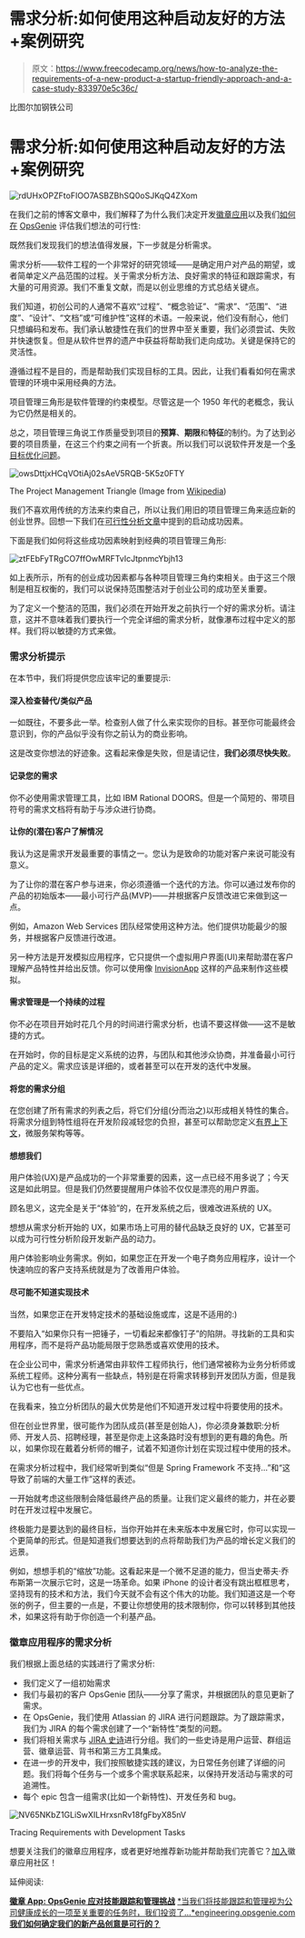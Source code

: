 # 需求分析:如何使用这种启动友好的方法+案例研究

> 原文：<https://www.freecodecamp.org/news/how-to-analyze-the-requirements-of-a-new-product-a-startup-friendly-approach-and-a-case-study-833970e5c36c/>

比图尔加钢铁公司

# 需求分析:如何使用这种启动友好的方法+案例研究

![rdUHxOPZFtoFIOO7ASBZBhSQ0oSJKqQ4ZXom](img/c915376eb25cc43088822b49d61170e5.png)

在我们之前的博客文章中，我们解释了为什么我们决定开发[徽章应用](https://engineering.opsgenie.com/badges-app-opsgenies-response-to-skill-tracking-and-management-challenges-c539feb1db9d)以及我们[如何在](https://engineering.opsgenie.com/how-did-we-decide-that-our-new-product-idea-is-feasible-d43e0fc6fde9) [OpsGenie](https://www.opsgenie.com) 评估我们想法的可行性:

既然我们发现我们的想法值得发展，下一步就是分析需求。

需求分析——软件工程的一个非常好的研究领域——是确定用户对产品的期望，或者简单定义产品范围的过程。关于需求分析方法、良好需求的特征和跟踪需求，有大量的可用资源。我们不重复文献，而是以创业思维的方式总结关键点。

我们知道，初创公司的人通常不喜欢“过程”、“概念验证”、“需求”、“范围”、“进度”、“设计”、“文档”或“可维护性”这样的术语。一般来说，他们没有耐心，他们只想编码和发布。我们承认敏捷性在我们的世界中至关重要，我们必须尝试、失败并快速恢复。但是从软件世界的遗产中获益将帮助我们走向成功。关键是保持它的灵活性。

遵循过程不是目的，而是帮助我们实现目标的工具。因此，让我们看看如何在需求管理的环境中采用经典的方法。

项目管理三角形是软件管理的约束模型。尽管这是一个 1950 年代的老概念，我认为它仍然是相关的。

总之，项目管理三角说工作质量受到项目的**预算**、**期限**和**特征**的制约。为了达到必要的项目质量，在这三个约束之间有一个折衷。所以我们可以说软件开发是一个[多目标优化问题](https://en.wikipedia.org/wiki/Multi-objective_optimization)。

![owsDttjxHCqVOtiAj02sAeV5RQB-5K5z0FTY](img/2c41c9ae8ff622c02277ea6174e0d2b0.png)

The Project Management Triangle (Image from [Wikipedia](https://en.wikipedia.org/wiki/Project_management_triangle))

我们不喜欢用传统的方法来约束自己，所以让我们用旧的项目管理三角来适应新的创业世界。回想一下我们在[可行性分析文章](https://engineering.opsgenie.com/how-did-we-decide-that-our-new-product-idea-is-feasible-d43e0fc6fde9)中提到的启动成功因素。

下面是我们如何将这些成功因素映射到经典的项目管理三角形:

![ztFEbFyTRgCO7ffOwMRFTvIcJtpnmcYbjh13](img/ffd3964f8459a3d5dd244ff71c50900c.png)

如上表所示，所有的创业成功因素都与各种项目管理三角约束相关。由于这三个限制是相互权衡的，我们可以说保持范围整洁对于创业公司的成功至关重要。

为了定义一个整洁的范围，我们必须在开始开发之前执行一个好的需求分析。请注意，这并不意味着我们要执行一个完全详细的需求分析，就像瀑布过程中定义的那样。我们将以敏捷的方式来做。

### 需求分析提示

在本节中，我们将提供您应该牢记的重要提示:

#### 深入检查替代/类似产品

一如既往，不要多此一举。检查别人做了什么来实现你的目标。甚至你可能最终会意识到，你的产品似乎没有你之前认为的商业影响。

这是改变你想法的好迹象。这看起来像是失败，但是请记住，**我们必须尽快失败**。

#### 记录您的需求

你不必使用需求管理工具，比如 IBM Rational DOORS。但是一个简短的、带项目符号的需求文档将有助于与涉众进行协商。

#### 让你的(潜在)客户了解情况

我认为这是需求开发最重要的事情之一。您认为是致命的功能对客户来说可能没有意义。

为了让你的潜在客户参与进来，你必须遵循一个迭代的方法。你可以通过发布你的产品的初始版本——最小可行产品(MVP)——并根据客户反馈改进它来做到这一点。

例如，Amazon Web Services 团队经常使用这种方法。他们提供功能最少的服务，并根据客户反馈进行改进。

另一种方法是开发模拟应用程序，它只提供一个虚拟用户界面(UI)来帮助潜在客户理解产品特性并给出反馈。你可以使用像 [InvisionApp](https://www.invisionapp.com/) 这样的产品来制作这些模拟。

#### 需求管理是一个持续的过程

你不必在项目开始时花几个月的时间进行需求分析，也请不要这样做——这不是敏捷的方式。

在开始时，你的目标是定义系统的边界，与团队和其他涉众协商，并准备最小可行产品的定义。需求应该是详细的，或者甚至可以在开发的迭代中发展。

#### 将您的需求分组

在您创建了所有需求的列表之后，将它们分组(分而治之)以形成相关特性的集合。将需求分组到特性组将在开发阶段减轻您的负担，甚至可以帮助您定义[有界上下文](https://martinfowler.com/bliki/BoundedContext.html)，微服务架构等等。

#### 想想我们

用户体验(UX)是产品成功的一个非常重要的因素，这一点已经不用多说了；今天这是如此明显。但是我们仍然要提醒用户体验不仅仅是漂亮的用户界面。

顾名思义，这完全是关于“体验”的，在开发系统之后，很难改进系统的 UX。

想想从需求分析开始的 UX，如果市场上可用的替代品缺乏良好的 UX，它甚至可以成为可行性分析阶段开发新产品的动力。

用户体验影响业务需求。例如，如果您正在开发一个电子商务应用程序，设计一个快速响应的客户支持系统就是为了改善用户体验。

#### 尽可能不知道实现技术

当然，如果您正在开发特定技术的基础设施或库，这是不适用的:)

不要陷入“如果你只有一把锤子，一切看起来都像钉子”的陷阱。寻找新的工具和实用程序，而不是将产品功能局限于您熟悉或喜欢使用的技术。

在企业公司中，需求分析通常由非软件工程师执行，他们通常被称为业务分析师或系统工程师。这种分离有一些缺点，特别是在将需求转移到开发团队方面，但是我认为它也有一些优点。

在我看来，独立分析团队的最大优势是他们不知道开发过程中将要使用的技术。

但在创业世界里，很可能作为团队成员(甚至是创始人)，你必须身兼数职:分析师、开发人员、招聘经理，甚至是你走上这条路时没有想到的更有趣的角色。所以，如果你现在戴着分析师的帽子，试着不知道你计划在实现过程中使用的技术。

在需求分析过程中，我们经常听到类似“但是 Spring Framework 不支持…”和“这导致了前端的大量工作”这样的表述。

一开始就考虑这些限制会降低最终产品的质量。让我们定义最终的能力，并在必要时在开发过程中发展它。

终极能力是要达到的最终目标，当你开始并在未来版本中发展它时，你可以实现一个更简单的形式。但是知道我们想要达到的点将帮助我们为产品的增长定义我们的远景。

例如，想想手机的“缩放”功能。这看起来是一个微不足道的能力，但当史蒂夫·乔布斯第一次展示它时，这是一场革命。如果 iPhone 的设计者没有跳出框框思考，坚持现有的技术和方法，我们今天就不会有这个伟大的功能。我们知道这是一个夸张的例子，但主要的一点是，不要让你想使用的技术限制你，你可以转移到其他技术，如果这将有助于你创造一个利基产品。

### 徽章应用程序的需求分析

我们根据上面总结的实践进行了需求分析:

*   我们定义了一组初始需求
*   我们与最初的客户 OpsGenie 团队——分享了需求，并根据团队的意见更新了需求。
*   在 OpsGenie，我们使用 Atlassian 的 JIRA 进行问题跟踪。为了跟踪需求，我们为 JIRA 的每个需求创建了一个“新特性”类型的问题。
*   我们将相关需求与 [JIRA 史诗](https://confluence.atlassian.com/agile/jira-agile-user-s-guide/working-with-epics)进行分组。我们的一些史诗是用户运营、群组运营、徽章运营、背书和第三方工具集成。
*   在进一步的开发中，我们按照敏捷实践的建议，为日常任务创建了详细的问题。我们将每个任务与一个或多个需求联系起来，以保持开发活动与需求的可追溯性。
*   每个 epic 包含一组需求(比如一个新特性)、开发任务和 bug。

![NV65NKbZ1GLiSwXILHrxsnRv18fgFbyX85nV](img/33b285bc939f4e8ddbd920d355d77879.png)

Tracing Requirements with Development Tasks

想要关注我们的徽章应用程序，或者更好地推荐新功能并帮助我们完善它？[加入](https://community.opsgenie.com/c/badges)徽章应用社区！

延伸阅读:

[**徽章 App: OpsGenie 应对技能跟踪和管理挑战**](https://engineering.opsgenie.com/badges-app-opsgenies-response-to-skill-tracking-and-management-challenges-c539feb1db9d)
[*当我们将技能跟踪和管理视为公司健康成长的一项至关重要的任务时，我们投资了…*engineering.opsgenie.com](https://engineering.opsgenie.com/badges-app-opsgenies-response-to-skill-tracking-and-management-challenges-c539feb1db9d)[**我们如何确定我们的新产品创意是可行的？**](https://engineering.opsgenie.com/how-did-we-decide-that-our-new-product-idea-is-feasible-d43e0fc6fde9)